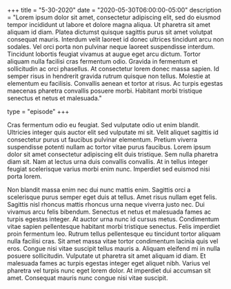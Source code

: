+++
title = "5-30-2020"
date = "2020-05-30T06:00:00-05:00"
description = "Lorem ipsum dolor sit amet, consectetur adipiscing elit, sed do eiusmod tempor incididunt ut labore et dolore magna aliqua. Ut pharetra sit amet aliquam id diam. Platea dictumst quisque sagittis purus sit amet volutpat consequat mauris. Interdum velit laoreet id donec ultrices tincidunt arcu non sodales. Vel orci porta non pulvinar neque laoreet suspendisse interdum. Tincidunt lobortis feugiat vivamus at augue eget arcu dictum. Tortor aliquam nulla facilisi cras fermentum odio. Gravida in fermentum et sollicitudin ac orci phasellus. At consectetur lorem donec massa sapien. Id semper risus in hendrerit gravida rutrum quisque non tellus. Molestie at elementum eu facilisis. Convallis aenean et tortor at risus. Ac turpis egestas maecenas pharetra convallis posuere morbi. Habitant morbi tristique senectus et netus et malesuada."

type = "episode"
+++

Cras fermentum odio eu feugiat. Sed vulputate odio ut enim blandit. Ultricies integer quis auctor elit sed vulputate mi sit. Velit aliquet sagittis id consectetur purus ut faucibus pulvinar elementum. Pretium viverra suspendisse potenti nullam ac tortor vitae purus faucibus. Lorem ipsum dolor sit amet consectetur adipiscing elit duis tristique. Sem nulla pharetra diam sit. Nam at lectus urna duis convallis convallis. At in tellus integer feugiat scelerisque varius morbi enim nunc. Imperdiet sed euismod nisi porta lorem.

Non blandit massa enim nec dui nunc mattis enim. Sagittis orci a scelerisque purus semper eget duis at tellus. Amet risus nullam eget felis. Sagittis nisl rhoncus mattis rhoncus urna neque viverra justo nec. Dui vivamus arcu felis bibendum. Senectus et netus et malesuada fames ac turpis egestas integer. At auctor urna nunc id cursus metus. Condimentum vitae sapien pellentesque habitant morbi tristique senectus. Felis imperdiet proin fermentum leo. Rutrum tellus pellentesque eu tincidunt tortor aliquam nulla facilisi cras. Sit amet massa vitae tortor condimentum lacinia quis vel eros. Congue nisi vitae suscipit tellus mauris a. Aliquam eleifend mi in nulla posuere sollicitudin. Vulputate ut pharetra sit amet aliquam id diam. Et malesuada fames ac turpis egestas integer eget aliquet nibh. Varius vel pharetra vel turpis nunc eget lorem dolor. At imperdiet dui accumsan sit amet. Consequat mauris nunc congue nisi vitae suscipit.